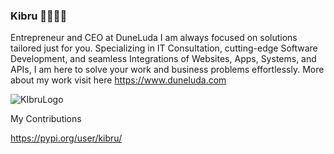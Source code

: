 ### Kibru 👨🏽‍💻✨

Entrepreneur and CEO  at DuneLuda
I am always focused on solutions tailored just for you. Specializing in IT Consultation, cutting-edge Software Development, and seamless Integrations of Websites, Apps, Systems, and APIs, I am here to solve your work and business problems effortlessly.
More about my work visit here https://www.duneluda.com


![KIbruLogo](https://github.com/kibrug/kibrug/assets/87245699/a215ecfb-d2bd-4d20-b29a-b32b9503e3aa)


<!--
**kibrug/kibrug** is a ✨ _special_ ✨ repository because its `README.md` (this file) appears on your GitHub profile.

Here are some ideas to get you started:

- 🔭 I’m currently working on ...
- 🌱 I’m currently learning ...
- 👯 I’m looking to collaborate on ...
- 🤔 I’m looking for help with ...
- 💬 Ask me about ...
- 📫 How to reach me: ...
- 😄 Pronouns: ...
- ⚡ Fun fact: ...
-->


My Contributions 

https://pypi.org/user/kibru/
